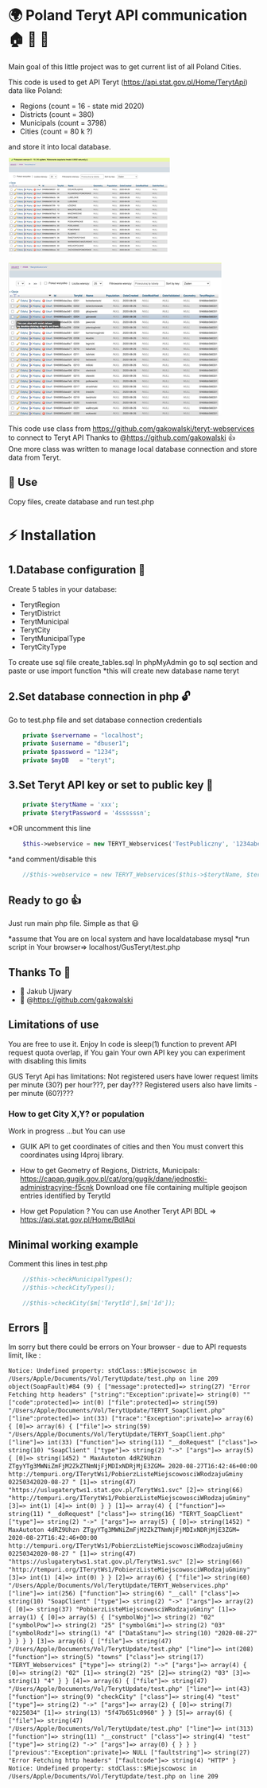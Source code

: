 # :earth_africa: Poland Teryt API communication :house: :office: :hotel:
Main goal of this little project was to get current list of all Poland Cities.

This code is used to get API Teryt (https://api.stat.gov.pl/Home/TerytApi) data like Poland:
- Regions       (count = 16 - state mid 2020)
- Districts     (count = 380)
- Municipals    (count = 3798)
- Cities        (count = 80 k ?)

and store it into local database.

![Test Image 1](img/small_img1.png)

![Test Image 2](img/small_img2.png)

This code use class from https://github.com/gakowalski/teryt-webservices to connect to Teryt API
Thanks to @https://github.com/gakowalski :+1:
<br>
One more class was written to manage local database connection and store data from Teryt.

## :green_book: Use
Copy files, create database and run test.php 

# :zap: Installation

## 1.Database configuration :floppy_disk:
Create 5 tables in your database: 
- TerytRegion 
- TerytDistrict
- TerytMunicipal
- TerytCity
- TerytMunicipalType
- TerytCityType

To create use sql file create_tables.sql
In phpMyAdmin go to sql section and paste or use import function
*this will create new database name teryt

## 2.Set database connection in php :unlock:
Go to test.php file and set database connection credentials
```php
    private $servername = "localhost";
    private $username = "dbuser1";
    private $password = "1234";
    private $myDB   = "teryt"; 
```

## 3.Set Teryt API key or set to public key :key:
```php
    private $terytName = 'xxx';
    private $terytPassword = '4ssssssn';
```
*OR uncomment this line 
```php
    $this->webservice = new TERYT_Webservices('TestPubliczny', '1234abcd', 'test', true);
```
*and comment/disable this
```php
    //$this->webservice = new TERYT_Webservices($this->$terytName, $teryt->$terytPassword, 'production', true);
```

## Ready to go :+1:
Just run main php file. Simple as that :smiley:

*assume that You are on local system and have localdatabase mysql
*run script in Your browser=> localhost/GusTeryt/test.php

## Thanks To :pray:
- :watermelon: Jakub Ujwary 
- :green_apple: @https://github.com/gakowalski

## Limitations of use
You are free to use it. Enjoy
In code is sleep(1) function to prevent API request quota overlap, if You gain Your own API key you can experiment with disabling this limits

GUS Teryt Api has limitations:
Not registered users have lower request limits per minute (30?) per hour???, per day???
Registered users also have limits - per minute (60?)??? 

### How to get City X,Y? or population
Work in progress ...but You can use

- GUIK API to get coordinates of cities and then You must convert this coordinates using l4proj library.

- How to get Geometry of Regions, Districts, Municipals: https://capap.gugik.gov.pl/cat/org/gugik/dane/jednostki-administracyjne-f5cnk Download one file containing multiple geojson entries identified by TerytId

- How get Population ? You can use Another Teryt API BDL => https://api.stat.gov.pl/Home/BdlApi


## Minimal working example
Comment this lines in test.php

```php
    //$this->checkMunicipalTypes();
    //$this->checkCityTypes();
```

```php
    //$this->checkCity($m['TerytId'],$m['Id']);
```

## Errors :bug:
Im sorry but there could be errors on Your browser - due to API requests limit, like :

```
Notice: Undefined property: stdClass::$Miejscowosc in /Users/Apple/Documents/Vol/TerytUpdate/test.php on line 209
object(SoapFault)#84 (9) { ["message":protected]=> string(27) "Error Fetching http headers" ["string":"Exception":private]=> string(0) "" ["code":protected]=> int(0) ["file":protected]=> string(59) "/Users/Apple/Documents/Vol/TerytUpdate/TERYT_SoapClient.php" ["line":protected]=> int(33) ["trace":"Exception":private]=> array(6) { [0]=> array(6) { ["file"]=> string(59) "/Users/Apple/Documents/Vol/TerytUpdate/TERYT_SoapClient.php" ["line"]=> int(33) ["function"]=> string(11) "__doRequest" ["class"]=> string(10) "SoapClient" ["type"]=> string(2) "->" ["args"]=> array(5) { [0]=> string(1452) " MaxAutoton 4dRZ9Uhzn ZTgyYTg3MWNiZmFjM2ZkZTNmNjFjMDIxNDRjMjE3ZGM= 2020-08-27T16:42:46+00:00 http://tempuri.org/ITerytWs1/PobierzListeMiejscowosciWRodzajuGminy 02250342020-08-27 " [1]=> string(47) "https://uslugaterytws1.stat.gov.pl/TerytWs1.svc" [2]=> string(66) "http://tempuri.org/ITerytWs1/PobierzListeMiejscowosciWRodzajuGminy" [3]=> int(1) [4]=> int(0) } } [1]=> array(4) { ["function"]=> string(11) "__doRequest" ["class"]=> string(16) "TERYT_SoapClient" ["type"]=> string(2) "->" ["args"]=> array(5) { [0]=> string(1452) " MaxAutoton 4dRZ9Uhzn ZTgyYTg3MWNiZmFjM2ZkZTNmNjFjMDIxNDRjMjE3ZGM= 2020-08-27T16:42:46+00:00 http://tempuri.org/ITerytWs1/PobierzListeMiejscowosciWRodzajuGminy 02250342020-08-27 " [1]=> string(47) "https://uslugaterytws1.stat.gov.pl/TerytWs1.svc" [2]=> string(66) "http://tempuri.org/ITerytWs1/PobierzListeMiejscowosciWRodzajuGminy" [3]=> int(1) [4]=> int(0) } } [2]=> array(6) { ["file"]=> string(60) "/Users/Apple/Documents/Vol/TerytUpdate/TERYT_Webservices.php" ["line"]=> int(256) ["function"]=> string(6) "__call" ["class"]=> string(10) "SoapClient" ["type"]=> string(2) "->" ["args"]=> array(2) { [0]=> string(37) "PobierzListeMiejscowosciWRodzajuGminy" [1]=> array(1) { [0]=> array(5) { ["symbolWoj"]=> string(2) "02" ["symbolPow"]=> string(2) "25" ["symbolGmi"]=> string(2) "03" ["symbolRodz"]=> string(1) "4" ["DataStanu"]=> string(10) "2020-08-27" } } } } [3]=> array(6) { ["file"]=> string(47) "/Users/Apple/Documents/Vol/TerytUpdate/test.php" ["line"]=> int(208) ["function"]=> string(5) "towns" ["class"]=> string(17) "TERYT_Webservices" ["type"]=> string(2) "->" ["args"]=> array(4) { [0]=> string(2) "02" [1]=> string(2) "25" [2]=> string(2) "03" [3]=> string(1) "4" } } [4]=> array(6) { ["file"]=> string(47) "/Users/Apple/Documents/Vol/TerytUpdate/test.php" ["line"]=> int(43) ["function"]=> string(9) "checkCity" ["class"]=> string(4) "test" ["type"]=> string(2) "->" ["args"]=> array(2) { [0]=> string(7) "0225034" [1]=> string(13) "5f47b651c0960" } } [5]=> array(6) { ["file"]=> string(47) "/Users/Apple/Documents/Vol/TerytUpdate/test.php" ["line"]=> int(313) ["function"]=> string(11) "__construct" ["class"]=> string(4) "test" ["type"]=> string(2) "->" ["args"]=> array(0) { } } } ["previous":"Exception":private]=> NULL ["faultstring"]=> string(27) "Error Fetching http headers" ["faultcode"]=> string(4) "HTTP" }
Notice: Undefined property: stdClass::$Miejscowosc in /Users/Apple/Documents/Vol/TerytUpdate/test.php on line 209
```